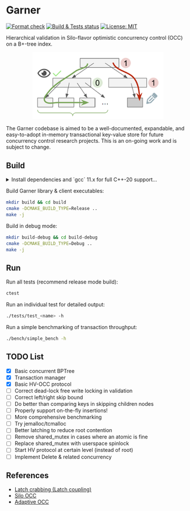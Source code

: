 # Garner

[![Format check](https://github.com/josehu07/garner/actions/workflows/format.yml/badge.svg)](https://github.com/josehu07/garner/actions?query=josehu07%3Aformat)
[![Build & Tests status](https://github.com/josehu07/garner/actions/workflows/build-n-tests.yml/badge.svg)](https://github.com/josehu07/garner/actions?query=josehu07%3Abuild_n_tests)
[![License: MIT](https://img.shields.io/badge/License-MIT-blue.svg)](https://opensource.org/licenses/MIT)

Hierarchical validation in Silo-flavor optimistic concurrency control (OCC) on a B+-tree index.

<p align="center">
    <img width="360px" src="HV-OCC.png">
</p>

The Garner codebase is aimed to be a well-documented, expandable, and easy-to-adopt in-memory transactional key-value store for future concurrency control research projects. This is an on-going work and is subject to change.

## Build

<details>
<summary>Install dependencies and `gcc` 11.x for full C++-20 support...</summary>

```bash
sudo add-apt-repository -y ppa:ubuntu-toolchain-r/test
sudo apt update
sudo apt upgrade

sudo apt install build-essential gcc-11 g++-11 cpp-11 cmake clang-format

sudo update-alternatives --install /usr/bin/gcc gcc /usr/bin/gcc-11 100
sudo update-alternatives --install /usr/bin/g++ g++ /usr/bin/g++-11 100
sudo update-alternatives --install /usr/bin/gcov gcov /usr/bin/gcov-11 100
```
</details>

Build Garner library & client executables:

```bash
mkdir build && cd build
cmake -DCMAKE_BUILD_TYPE=Release ..
make -j
```

Build in debug mode:

```bash
mkdir build-debug && cd build-debug
cmake -DCMAKE_BUILD_TYPE=Debug ..
make -j
```

## Run

Run all tests (recommend release mode build):

```bash
ctest
```

Run an individual test for detailed output:

```bash
./tests/test_<name> -h
```

Run a simple benchmarking of transaction throughput:

```bash
./bench/simple_bench -h
```

## TODO List

- [x] Basic concurrent BPTree
- [x] Transaction manager
- [x] Basic HV-OCC protocol
- [ ] Correct dead-lock free write locking in validation
- [ ] Correct left/right skip bound
- [ ] Do better than comparing keys in skipping children nodes
- [ ] Properly support on-the-fly insertions!
- [ ] More comprehensive benchmarking
- [ ] Try jemalloc/tcmalloc
- [ ] Better latching to reduce root contention
- [ ] Remove shared_mutex in cases where an atomic is fine
- [ ] Replace shared_mutex with userspace spinlock
- [ ] Start HV protocol at certain level (instead of root)
- [ ] Implement Delete & related concurrency

## References

- [Latch crabbing (Latch coupling)](https://15445.courses.cs.cmu.edu/fall2018/slides/09-indexconcurrency.pdf)
- [Silo OCC](https://dl.acm.org/doi/10.1145/2517349.2522713)
- [Adaptive OCC](http://www.vldb.org/pvldb/vol12/p584-guo.pdf)

